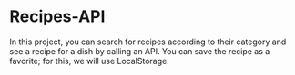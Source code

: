 # Recipes-API
In this project, you can search for recipes according to their category and see a recipe for a dish by calling an API. You can save the recipe as a favorite; for this, we will use LocalStorage.
